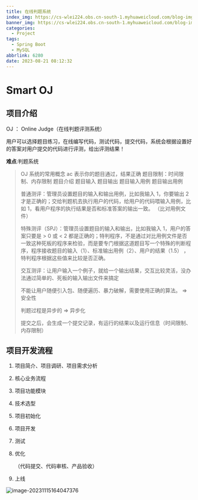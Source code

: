 ```yaml
---
title: 在线判题系统
index_img: https://cs-wlei224.obs.cn-south-1.myhuaweicloud.com/blog-imgs/202311151627634.png
banner_img: https://cs-wlei224.obs.cn-south-1.myhuaweicloud.com/blog-imgs/202311151640352.png
categories:
  - Project
tags:
  - Spring Boot
  - MySQL
abbrlink: 6280
date: 2023-08-21 08:12:32
---
```


# Smart OJ

## 项目介绍

OJ ： Online Judge（在线判题评测系统）

用户可以选择题目练习，在线编写代码，测试代码，提交代码，系统会根据设置好的答案对用户提交的代码进行评测，给出评测结果！

**难点**:判题系统

> OJ 系统的常用概念
> ac 表示你的题目通过，结果正确
> 题目限制：时间限制、内存限制
> 题目介绍
> 题目输入
> 题目输出
> 题目输入用例
> 题目输出用例
>
> 普通测评：管理员设置题目的输入和输出用例，比如我输入 1，你要输出 2 才是正确的；交给判题机去执行用户的代码，给用户的代码喂输入用例，比如 1，看用户程序的执行结果是否和标准答案的输出一致。
> （比对用例文件）
>
> 特殊测评（SPJ）：管理员设置题目的输入和输出，比如我输入 1，用户的答案只要是 > 0 或 < 2 都是正确的；特判程序，不是通过对比用例文件是否一致这种死板的程序来检验，而是要专门根据这道题目写一个特殊的判断程序，程序接收题目的输入（1）、标准输出用例（2）、用户的结果（1.5） ，特判程序根据这些值来比较是否正确。
>
> 交互测评：让用户输入一个例子，就给一个输出结果，交互比较灵活，没办法通过简单的、死板的输入输出文件来搞定
>
> 
>
> 不能让用户随便引入包、随便遍历、暴力破解，需要使用正确的算法。 => 安全性
>
> 判题过程是异步的 => 异步化
>
> 提交之后，会生成一个提交记录，有运行的结果以及运行信息（时间限制、内存限制）

## 项目开发流程

1. 项目简介、项目调研、项目需求分析

2. 核心业务流程

3. 项目功能模块

4. 技术选型

5. 项目初始化

6. 项目开发

7. 测试

8. 优化

   （代码提交、代码审核、产品验收）

9. 上线





![image-20231115164047376](https://cs-wlei224.obs.cn-south-1.myhuaweicloud.com/blog-imgs/202311151640352.png)